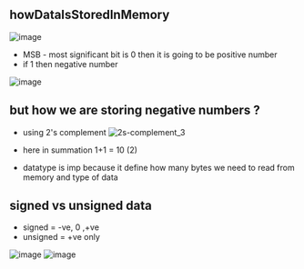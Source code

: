 
## howDataIsStoredInMemory

![image](https://github.com/user-attachments/assets/55d58f40-2b22-4ef7-b690-dc86e9827e65)


- MSB - most significant bit is 0 then it is going to be positive number
- if 1 then negative number
  
![image](https://github.com/user-attachments/assets/bc328815-d5c3-488d-bb20-f13600c45af2)

## but how we are storing negative numbers ?
- using 2's complement
![2s-complement_3](https://github.com/user-attachments/assets/85551636-5ae9-4aac-8721-44dccae6317c)

- here in summation 1+1 = 10 (2) 

- datatype is imp because it define how many bytes we need to read from memory and type of data

## signed vs unsigned data

- signed = -ve, 0 ,+ve
- unsigned = +ve only

![image](https://github.com/user-attachments/assets/7a0ccf4e-56ae-4481-b8e6-0623820d2e8c)
![image](https://github.com/user-attachments/assets/f6b0d1c1-1033-43e3-9d4d-c479896a20f1)
